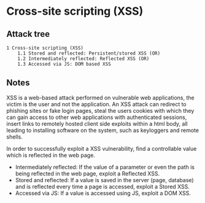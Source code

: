 # Cross-site scripting (XSS)

## Attack tree

```text
1 Cross-site scripting (XSS)
    1.1 Stored and reflected: Persistent/stored XSS (OR)
    1.2 Intermediately reflected: Reflected XSS (OR)
    1.3 Accessed via JS: DOM based XSS
```

## Notes
XSS is a web-based attack performed on vulnerable web applications, the victim is the user and not the application. An XSS attack can redirect to phishing sites or fake login pages, steal the users cookies with which they can gain access to other web applications with authenticated sessions, insert links to remotely hosted client side exploits within a html body, all leading to installing software on the system, such as keyloggers and remote shells.

In order to successfully exploit a XSS vulnerability, find a controllable value which is reflected in the web page.
* Intermediately reflected: If the value of a parameter or even the path is being reflected in the web page, exploit a Reflected XSS.
* Stored and reflected: If a value is saved in the server (page, database) and is reflected every time a page is accessed, exploit a Stored XSS.
* Accessed via JS: If a value is accessed using JS, exploit a DOM XSS.
